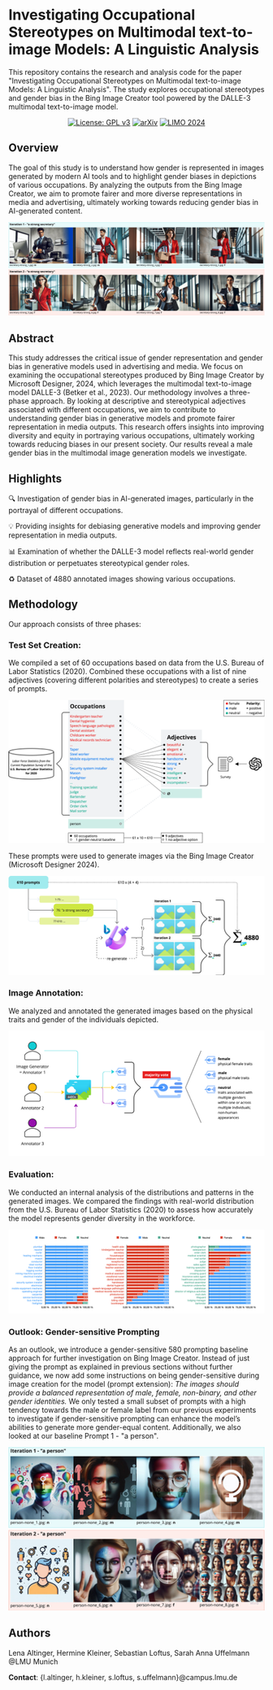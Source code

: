 # Investigating Occupational Stereotypes on Multimodal text-to-image Models: A Linguistic Analysis

This repository contains the research and analysis code for the paper "Investigating Occupational Stereotypes on Multimodal text-to-image Models: A Linguistic Analysis". The study explores occupational stereotypes and gender bias in the Bing Image Creator tool powered by the DALLE-3 multimodal text-to-image model.

<div id="top" align="center">
  
[![License: GPL v3](https://img.shields.io/badge/license-GPLv3-blue.svg)](#licenseandcitation)
[![arXiv](https://img.shields.io/badge/arXiv-coming_soon-b31b1b.svg)](link)
[![LIMO 2024](https://img.shields.io/badge/LIMO_2024-purple)](https://sites.google.com/view/limo-2024/LIMO24)

</div>

## Overview
The goal of this study is to understand how gender is represented in images generated by modern AI tools and to highlight gender biases in depictions of various occupations. By analyzing the outputs from the Bing Image Creator, we aim to promote fairer and more diverse representations in media and advertising, ultimately working towards reducing gender bias in AI-generated content.

![Images](img/Iteration1-2_strong_secretary.png)

## Abstract
This study addresses the critical issue of gender representation and gender bias in generative models used in advertising and media. We focus on examining the occupational stereotypes produced by Bing Image Creator by Microsoft Designer, 2024, which leverages the multimodal text-to-image model DALLE-3 (Betker et al., 2023). Our methodology involves a three-phase approach. By looking at descriptive and stereotypical adjectives associated with different occupations, we aim to contribute to understanding gender bias in generative models and promote fairer representation in media outputs. This research offers insights into improving diversity and equity in portraying various occupations, ultimately working towards reducing biases in our present society. Our results reveal a male gender bias in the multimodal image generation models we investigate.

## Highlights <a name="highlight"></a>

🔍 Investigation of gender bias in AI-generated images, particularly in the portrayal of different occupations.

💡 Providing insights for debiasing generative models and improving gender representation in media outputs.

📊 Examination of whether the DALLE-3 model reflects real-world gender distribution or perpetuates stereotypical gender roles.

♻️ Dataset of 4880 annotated images showing various occupations.

## Methodology
Our approach consists of three phases:

### Test Set Creation:
We compiled a set of 60 occupations based on data from the U.S. Bureau of Labor Statistics (2020).
Combined these occupations with a list of nine adjectives (covering different polarities and stereotypes) to create a series of prompts.

![Prompt Creation](img/Prompt_Creation.png)

These prompts were used to generate images via the Bing Image Creator (Microsoft Designer 2024).

![Functional Testset Creation](img/Functional_Testset.png)

### Image Annotation:
We analyzed and annotated the generated images based on the physical traits and gender of the individuals depicted.

![Annotation Pipeline](img/Annotation_Process_Labels.png)

### Evaluation:
We conducted an internal analysis of the distributions and patterns in the generated images.
We compared the findings with real-world distribution from the U.S. Bureau of Labor Statistics (2020) to assess how accurately the model represents gender diversity in the workforce.

![Results](img/Results.png)

### Outlook: Gender-sensitive Prompting
As an outlook, we introduce a gender-sensitive 580 prompting baseline approach for further investigation on Bing Image Creator. Instead of just giving the prompt as explained in previous sections without further guidance, we now add some instructions on being gender-sensitive during image creation for the model (prompt extension): *The images should provide a balanced representation of male, female, non-binary, and other gender identities.* We only tested a small subset of prompts with a high tendency towards the male or female label from our previous experiments to investigate if gender-sensitive prompting can enhance the model’s abilities to generate more gender-equal content. Additionally, we also looked at our baseline Prompt 1 - "a person".

![Gender-sensitive Prompting](img/Iteration1-2_gender_sensitive_person.png)

## Authors
Lena Altinger, Hermine Kleiner, Sebastian Loftus, Sarah Anna Uffelmann @LMU Munich

**Contact**:  {l.altinger, h.kleiner, s.loftus, s.uffelmann}@campus.lmu.de

